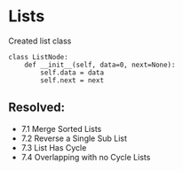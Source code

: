 # Lists

Created list class
```
class ListNode:
	def __init__(self, data=0, next=None):
		self.data = data
		self.next = next
```

## Resolved:

- 7.1 Merge Sorted Lists
- 7.2 Reverse a Single Sub List
- 7.3 List Has Cycle
- 7.4 Overlapping with no Cycle Lists